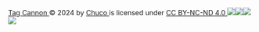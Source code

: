 [Tag Cannon ](https://github.com/team-chuco/tag-cannon)© 2024 by [Chuco ](https://chuco.com/)is licensed under [CC BY-NC-ND 4.0 ![](https://chooser-beta.creativecommons.org/img/cc-logo.f0ab4ebe.svg)![](https://chooser-beta.creativecommons.org/img/cc-by.21b728bb.svg)![](https://chooser-beta.creativecommons.org/img/cc-nc.218f18fc.svg)![](https://chooser-beta.creativecommons.org/img/cc-nd.de89fdeb.svg)](https://creativecommons.org/licenses/by-nc-nd/4.0/?ref=chooser-v1)
